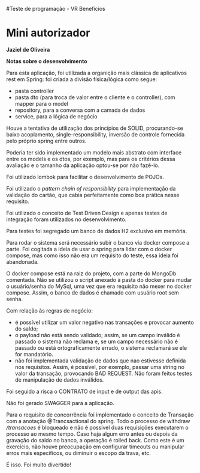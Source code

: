 #Teste de programação - VR Benefícios

# Mini autorizador

**Jaziel de Oliveira**

**Notas sobre o desenvolvimento**

Para esta aplicação, foi utilizada a organição mais clássica de aplicativos rest em Spring: foi criada a divisão física/lógica como segue: 
- pasta controller
- pasta dto (para troca de valor entre o cliente e o controller), com mapper para o model
- repository, para a conversa com a camada de dados
- service, para a lógica de negócio

Houve a tentativa de utilização dos princípios de SOLID, procurando-se baixo acoplamento, single-responsibility, inversão de controle fornecida pelo próprio spring entre outros.

Poderia ter sido implementado um modelo mais abstrato com interface entre os models e os dtos, por exemplo, mas para os critérios dessa avaliação e o tamanho da aplicação optou-se por não fazê-lo.

Foi utilizado lombok para facilitar o desenvolvimento de POJOs.

Foi utilizado o *pattern chain of responsibility* para implementação da validação do cartão, que cabia perfeitamente como boa prática nesse requisito.

Foi utilizado o conceito de Test Driven Design e apenas testes de integração foram utilizados no desenvolvimento.

Para testes foi segregado um banco de dados H2 exclusivo em memória.

Para rodar o sistema será necessário subir o banco via docker compose a parte. Foi cogitada a ideia de usar o spring para lidar com o docker compose, mas como isso não era um requisito do teste, essa ideia foi abandonada.

O docker compose está na raiz do projeto, com a parte do MongoDb comentada. Não se utilizou o script anexado à pasta do docker para mudar o usuário/senha do MySql, uma vez que era requisito não mexer no docker compose. Assim, o banco de dados é chamado com usuário root sem senha.

Com relação às regras de negócio:
- é possível utilizar um valor negativo nas transações e provocar aumento do saldo;
- o payload não está sendo validado; assim, se um campo inválido é passado o sistema não reclama e, se um campo necessário não é passado ou está ortograficamente errado, o sistema reclamará se ele for mandatório.
- não foi implementada validação de dados que nao estivesse definida nos requisitos. Assim, é possível, por exemplo, passar uma string no valor da transação, provocando BAD REQUEST. Não foram feitos testes de manipulação de dados inválidos.

Foi seguido a risca o CONTRATO de input e de output das apis.

Não foi gerado SWAGGER para a aplicação.

Para o requisito de concorrência foi implementado o conceito de Transação com a anotação @Trancsactional do spring. Todo o processo de withdraw */transacoes* é bloqueado e não é possível duas requisições executarem o processo ao mesmo tempo. Caso haja algum erro antes ou depois da gravação do saldo no banco, a operação é rolled back. Como este é um exercício, não houve preocupação em configurar timeouts ou manipular erros mais específicos, ou diminuir o escopo da trava, etc.

É isso. Foi muito divertido!